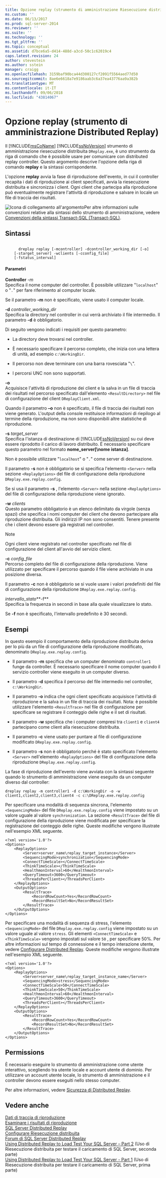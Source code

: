 ```yaml
---
title: Opzione replay (strumento di amministrazione Riesecuzione distribuita) | Microsoft Docs
ms.custom: ''
ms.date: 06/13/2017
ms.prod: sql-server-2014
ms.reviewer: ''
ms.suite: ''
ms.technology: ''
ms.tgt_pltfrm: ''
ms.topic: conceptual
ms.assetid: d7bce6a5-d414-488d-a3cd-50c1c62019c4
caps.latest.revision: 24
author: stevestein
ms.author: sstein
manager: craigg
ms.openlocfilehash: 3159baf90bca44d300127cf2091f5564aed77d50
ms.sourcegitcommit: 8ae6e6618a7e9186aab3c6a37ea43776aa9a382b
ms.translationtype: MT
ms.contentlocale: it-IT
ms.lasthandoff: 09/06/2018
ms.locfileid: "43814067"
---
```

# <a name="replay-option-distributed-replay-administration-tool"></a>Opzione replay (strumento di amministrazione Distributed Replay)
  Il [!INCLUDE[msCoName](../../includes/msconame-md.md)] [!INCLUDE[ssNoVersion](../../../includes/ssnoversion-md.md)] strumento di amministrazione riesecuzione distribuita `DReplay.exe`, è uno strumento da riga di comando che è possibile usare per comunicare con distributed replay controller. Questo argomento descrive l'opzione della riga di comando **replay** e la sintassi corrispondente.  
  
 L'opzione **replay** avvia la fase di riproduzione dell'evento, in cui il controller recapita i dati di riproduzione ai client specificati, avvia la riesecuzione distribuita e sincronizza i client. Ogni client che partecipa alla riproduzione può eventualmente registrare l'attività di riproduzione e salvare in locale un file di traccia dei risultati.  
  
 ![Icona di collegamento all'argomento](../../database-engine/media/topic-link.gif "Icona di collegamento all'argomento")Per altre informazioni sulle convenzioni relative alla sintassi dello strumento di amministrazione, vedere [Convenzioni della sintassi Transact-SQL &#40;Transact-SQL&#41;](/sql/t-sql/language-elements/transact-sql-syntax-conventions-transact-sql).  
  
## <a name="syntax"></a>Sintassi  
  
```  
  
      dreplay replay [-mcontroller] -dcontroller_working_dir [-o]  
    [-starget_server] -wclients [-cconfig_file]  
    [-fstatus_interval]  
```  
  
#### <a name="parameters"></a>Parametri  
 **Controller** *-m*  
 Specifica il nome computer del controller. È possibile utilizzare "`localhost`" o "`.`" per fare riferimento al computer locale.  
  
 Se il parametro **-m** non è specificato, viene usato il computer locale.  
  
 **-d** *controller_working_dir*  
 Specifica la directory nel controller in cui verrà archiviato il file intermedio. Il parametro **-d** è obbligatorio.  
  
 Di seguito vengono indicati i requisiti per questo parametro:  
  
-   La directory deve trovarsi nel controller.  
  
-   È necessario specificare il percorso completo, che inizia con una lettera di unità, ad esempio `c:\WorkingDir`.  
  
-   Il percorso non deve terminare con una barra rovesciata "`\`".  
  
-   I percorsi UNC non sono supportati.  
  
 **-o**  
 Acquisisce l'attività di riproduzione dei client e la salva in un file di traccia dei risultati nel percorso specificato dall'elemento `<ResultDirectory>` nel file di configurazione del client `DReplayClient.xml`.  
  
 Quando il parametro **–o** non è specificato, il file di traccia dei risultati non viene generato. L'output della console restituisce informazioni di riepilogo al termine della riproduzione, ma non sono disponibili altre statistiche di riproduzione.  
  
 **-s** *target_server*  
 Specifica l'istanza di destinazione di [!INCLUDE[ssNoVersion](../../../includes/ssnoversion-md.md)] su cui deve essere riprodotto il carico di lavoro distribuito. È necessario specificare questo parametro nel formato **nome_server[\nome istanza]**.  
  
 Non è possibile utilizzare "`localhost`" o "`.`" come server di destinazione.  
  
 Il parametro **-s** non è obbligatorio se si specifica l'elemento `<Server>` nella sezione `<ReplayOptions>` del file di configurazione della riproduzione `DReplay.exe.replay.config`.  
  
 Se si usa il parametro **-s** , l'elemento `<Server>` nella sezione `<ReplayOptions>` del file di configurazione della riproduzione viene ignorato.  
  
 **-w** *clients*  
 Questo parametro obbligatorio è un elenco delimitato da virgole (senza spazi) che specifica i nomi computer dei client che devono partecipare alla riproduzione distribuita. Gli indirizzi IP non sono consentiti. Tenere presente che i client devono essere già registrati nel controller.  
  
> [!NOTE]  
>  Ogni client viene registrato nel controller specificato nel file di configurazione del client all'avvio del servizio client.  
  
 **-c** *config_file*  
 Percorso completo del file di configurazione della riproduzione. Viene utilizzato per specificare il percorso quando il file viene archiviato in una posizione diversa.  
  
 Il parametro **-c** non è obbligatorio se si vuole usare i valori predefiniti del file di configurazione della riproduzione `DReplay.exe.replay.config`.  
  
 *intervallo_stato***-f**  
 Specifica la frequenza in secondi in base alla quale visualizzare lo stato.  
  
 Se **-f** non è specificato, l'intervallo predefinito è 30 secondi.  
  
## <a name="examples"></a>Esempi  
 In questo esempio il comportamento della riproduzione distribuita deriva per lo più da un file di configurazione della riproduzione modificato, denominato `DReplay.exe.replay.config`.  
  
-   Il parametro **-m** specifica che un computer denominato `controller1` funge da controller. È necessario specificare il nome computer quando il servizio controller viene eseguito in un computer diverso.  
  
-   Il parametro **-d** specifica il percorso del file intermedio nel controller, `c:\WorkingDir`.  
  
-   Il parametro **-o** indica che ogni client specificato acquisisce l'attività di riproduzione e la salva in un file di traccia dei risultati. Nota: è possibile utilizzare l'elemento `<ResultTrace>` nel file di configurazione per specificare se registrare il conteggio delle righe e il set di risultati.  
  
-   Il parametro **-w** specifica che i computer compresi tra `client1` e `client4` partecipano come client alla riesecuzione distribuita.  
  
-   Il parametro **-c** viene usato per puntare al file di configurazione modificato `DReplay.exe.replay.config`.  
  
-   Il parametro **-s** non è obbligatorio perché è stato specificato l'elemento `<Server>` nell'elemento `<ReplayOptions>` del file di configurazione della riproduzione `DReplay.exe.replay.config`.  
  
 La fase di riproduzione dell'evento viene avviata con la sintassi seguente quando lo strumento di amministrazione viene eseguito da un computer diverso dal controller:  
  
```  
dreplay replay -m controller1 -d c:\WorkingDir -o -w client1,client2,client3,client4 -c c:\DReplay.exe.replay.config  
```  
  
 Per specificare una modalità di sequenza sincrona, l'elemento `<SequencingMode>` del file `DReplay.exe.replay.config` viene impostato su un valore uguale al valore `synchronization`. La sezione `<ResultTrace>` del file di configurazione della riproduzione viene modificata per specificare la registrazione del conteggio delle righe. Queste modifiche vengono illustrate nell'esempio XML seguente.  
  
```  
<?xml version='1.0'?>  
<Options>  
    <ReplayOptions>  
        <Server>server_name\replay_target_instance</Server>  
        <SequencingMode>synchronization</SequencingMode>  
        <ConnectTimeScale></ConnectTimeScale>  
        <ThinkTimeScale></ThinkTimeScale>  
        <HealthmonInterval>60</HealthmonInterval>  
        <QueryTimeout>3600</QueryTimeout>  
        <ThreadsPerClient></ThreadsPerClient>  
    </ReplayOptions>  
    <OutputOptions>  
        <ResultTrace>  
            <RecordRowCount>Yes</RecordRowCount>  
            <RecordResultSet>No</RecordResultSet>  
        </ResultTrace>  
    </OutputOptions>  
</Options>  
```  
  
 Per specificare una modalità di sequenza di stress, l'elemento `<SequencingMode>` del file `DReplay.exe.replay.config` viene impostato su un valore uguale al valore `stress`. Gli elementi `<ConnectTimeScale>` e `<ThinkTimeScale>` vengono impostati sul valore `50` , per specificare 50%. Per altre informazioni sul tempo di connessione e il tempo interazione utente, vedere [Configurare Distributed Replay](configure-distributed-replay.md). Queste modifiche vengono illustrate nell'esempio XML seguente.  
  
```  
<?xml version='1.0'?>  
<Options>  
    <ReplayOptions>  
        <Server>server_name\replay_target_instance_name</Server>  
        <SequencingMode>stress</SequencingMode>  
        <ConnectTimeScale>50</ConnectTimeScale>  
        <ThinkTimeScale>50</ThinkTimeScale>  
        <HealthmonInterval>60</HealthmonInterval>  
        <QueryTimeout>3600</QueryTimeout>  
        <ThreadsPerClient></ThreadsPerClient>  
    </ReplayOptions>  
    <OutputOptions>  
        <ResultTrace>  
            <RecordRowCount>Yes</RecordRowCount>  
            <RecordResultSet>No</RecordResultSet>  
        </ResultTrace>  
    </OutputOptions>  
</Options>  
```  
  
## <a name="permissions"></a>Permissions  
 È necessario eseguire lo strumento di amministrazione come utente interattivo, scegliendo tra utente locale e account utente di dominio. Per utilizzare un account utente locale, lo strumento di amministrazione e il controller devono essere eseguiti nello stesso computer.  
  
 Per altre informazioni, vedere [Sicurezza di Distributed Replay](distributed-replay-security.md).  
  
## <a name="see-also"></a>Vedere anche  
 [Dati di traccia di riproduzione](replay-trace-data.md)   
 [Esaminare i risultati di riproduzione](review-the-replay-results.md)   
 [SQL Server Distributed Replay](sql-server-distributed-replay.md)   
 [Configurare Riesecuzione distribuita](configure-distributed-replay.md)   
 [Forum di SQL Server Distributed Replay](http://social.technet.microsoft.com/Forums/sl/sqldru/)   
 [Using Distributed Replay to Load Test Your SQL Server – Part 2](http://blogs.msdn.com/b/mspfe/archive/2012/11/14/using-distributed-replay-to-load-test-your-sql-server-part-2.aspx)  (Uso di Riesecuzione distribuita per testare il caricamento di SQL Server, seconda parte)  
 [Using Distributed Replay to Load Test Your SQL Server - Part 1](http://blogs.msdn.com/b/mspfe/archive/2012/11/08/using-distributed-replay-to-load-test-your-sql-server-part-1.aspx) (Uso di Riesecuzione distribuita per testare il caricamento di SQL Server, prima parte)  
  
  
